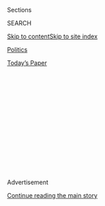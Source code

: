 <div id="app">

<div>

<div>

<div>

<div class="NYTAppHideMasthead css-1q2w90k e1suatyy0">

<div class="section css-ui9rw0 e1suatyy2">

<div class="css-eph4ug er09x8g0">

<div class="css-6n7j50">

</div>

<span class="css-1dv1kvn">Sections</span>

<div class="css-10488qs">

<span class="css-1dv1kvn">SEARCH</span>

</div>

[Skip to content](#site-content)[Skip to site
index](#site-index)

</div>

<div id="masthead-section-label" class="css-1wr3we4 eaxe0e00">

[Politics](https://www.nytimes.com/section/politics)

</div>

<div class="css-10698na e1huz5gh0">

</div>

</div>

<div id="masthead-bar-one" class="section hasLinks css-15hmgas e1csuq9d3">

<div class="css-uqyvli e1csuq9d0">

</div>

<div class="css-1uqjmks e1csuq9d1">

</div>

<div class="css-9e9ivx">

[](https://myaccount.nytimes.com/auth/login?response_type=cookie&client_id=vi)

</div>

<div class="css-1bvtpon e1csuq9d2">

[Today’s
Paper](https://www.nytimes.com/section/todayspaper)

</div>

</div>

</div>

</div>

<div data-aria-hidden="false">

<div id="site-content" data-role="main">

<div>

<div class="css-1aor85t" style="opacity:0.000000001;z-index:-1;visibility:hidden">

<div class="css-1hqnpie">

<div class="css-epjblv">

<span class="css-17xtcya">[Politics](/section/politics)</span><span class="css-x15j1o">|</span><span class="css-fwqvlz">Leading
Homeland Security Under a President Who Embraces ‘Hate-Filled’
Talk</span>

</div>

<div class="css-k008qs">

<div class="css-1iwv8en">

<span class="css-18z7m18"></span>

<div>

</div>

</div>

<span class="css-1n6z4y">https://nyti.ms/3fljgDB</span>

<div class="css-1705lsu">

<div class="css-4xjgmj">

<div class="css-4skfbu" data-role="toolbar" data-aria-label="Social Media Share buttons, Save button, and Comments Panel with current comment count" data-testid="share-tools">

  - 
  - 
  - 
  - 
    
    <div class="css-6n7j50">
    
    </div>

  - 

</div>

</div>

</div>

</div>

</div>

</div>

<div id="NYT_TOP_BANNER_REGION" class="css-13pd83m">

</div>

<div id="top-wrapper" class="css-1sy8kpn">

<div id="top-slug" class="css-l9onyx">

Advertisement

</div>

[Continue reading the main
story](#after-top)

<div class="ad top-wrapper" style="text-align:center;height:100%;display:block;min-height:250px">

<div id="top" class="place-ad" data-position="top" data-size-key="top">

</div>

</div>

<div id="after-top">

</div>

</div>

<div>

<div id="sponsor-wrapper" class="css-1hyfx7x">

<div id="sponsor-slug" class="css-19vbshk">

Supported by

</div>

[Continue reading the main
story](#after-sponsor)

<div id="sponsor" class="ad sponsor-wrapper" style="text-align:center;height:100%;display:block">

</div>

<div id="after-sponsor">

</div>

</div>

<div class="css-186x18t">

</div>

<div class="css-1vkm6nb ehdk2mb0">

# Leading Homeland Security Under a President Who Embraces ‘Hate-Filled’ Talk

</div>

Elaine Duke, a lifelong Republican, was acting secretary of homeland
security for four months in 2017.

<div class="css-79elbk" data-testid="photoviewer-wrapper">

<div class="css-z3e15g" data-testid="photoviewer-wrapper-hidden">

</div>

<div class="css-1a48zt4 ehw59r15" data-testid="photoviewer-children">

![<span class="css-16f3y1r e13ogyst0" data-aria-hidden="true">Elaine
Duke, the former acting secretary of homeland security, says the
president’s “America First” philosophy has veered toward “America
Only.”</span><span class="css-cnj6d5 e1z0qqy90" itemprop="copyrightHolder"><span class="css-1ly73wi e1tej78p0">Credit...</span><span><span>Andrew
Harnik/Associated
Press</span></span></span>](https://static01.nyt.com/images/2020/07/10/us/politics/00dc-duke/00dc-duke-articleLarge.jpg?quality=75&auto=webp&disable=upscale)

</div>

</div>

<div class="css-18e8msd">

<div class="css-vp77d3 epjyd6m0">

<div class="css-hus3qt ey68jwv0" data-aria-hidden="true">

[![Michael D.
Shear](https://static01.nyt.com/images/2018/06/13/multimedia/author-michael-d-shear/author-michael-d-shear-thumbLarge-v2.png
"Michael D. Shear")](https://www.nytimes.com/by/michael-d-shear)

</div>

<div class="css-1baulvz">

By [<span class="css-1baulvz last-byline" itemprop="name">Michael D.
Shear</span>](https://www.nytimes.com/by/michael-d-shear)

</div>

</div>

  - 
    
    <div class="css-ld3wwf e16638kd2">
    
    Published July 10, 2020Updated July 28,
    2020
    
    </div>

  - 
    
    <div class="css-4xjgmj">
    
    <div class="css-pvvomx" data-role="toolbar" data-aria-label="Social Media Share buttons, Save button, and Comments Panel with current comment count" data-testid="share-tools">
    
      - 
      - 
      - 
      - 
        
        <div class="css-6n7j50">
        
        </div>
    
      - 
    
    </div>
    
    </div>

</div>

</div>

<div class="section meteredContent css-1r7ky0e" name="articleBody" itemprop="articleBody">

<div class="css-1fanzo5 StoryBodyCompanionColumn">

<div class="css-53u6y8">

WASHINGTON — Elaine C. Duke, then President Trump’s acting secretary of
homeland security, arrived at the Roosevelt Room, down the hall from the
Oval Office, on a steamy August afternoon in 2017 expecting a discussion
about President Trump’s pledge to terminate
[DACA](https://www.nytimes.com/2020/07/28/us/politics/trump-daca.html),
the Obama-era protections for young immigrants. Instead, she said, it
was “an ambush.”

“The room was stacked,” she recalled. Stephen Miller, the architect of
the president’s assault on immigration, Attorney General Jeff Sessions
and other White House officials demanded that she sign [a memo ending
the
program](https://www.nytimes.com/2017/09/05/us/politics/trump-daca-dreamers-immigration.html),
which they had already concluded was illegal. She did not disagree, but
she chafed at being cut out of the real decision-making.

“President Trump believes that he can’t trust,” Ms. Duke, now a
consultant, said in a wide-ranging interview about the 14 months she
spent working for him and the consequences of the president’s suspicion
of what he [calls the “deep state” in
government](https://www.nytimes.com/2020/02/11/us/politics/trump-vindman.html).
“That has affected his ability to get counsel from diverse groups of
people.”

A veteran of nearly 30 years at the Departments of Homeland Security and
Defense, Ms. Duke was the deputy secretary of homeland security in the
summer of 2017 when John F. Kelly, Mr. Trump’s first secretary, [left to
become White House chief of
staff](https://www.nytimes.com/2017/07/28/us/politics/john-kelly-chief-of-staff-donald-trump.html).
Ms. Duke served in the top job at the department until late 2017, when
Kirstjen Nielsen was confirmed as Mr. Kelly’s permanent successor.

</div>

</div>

<div class="css-1fanzo5 StoryBodyCompanionColumn">

<div class="css-53u6y8">

A lifelong Republican who describes herself as “a kid from the
Cleveland, Ohio, area,” Ms. Duke said she supported tougher enforcement
of immigration laws, as long as it was tempered by a sense of humanity
that she tried to exhibit when she volunteered to teach naturalization
classes. But she described an administration that is often driven by
ideology instead of deliberation, values politics over policy and is
dominated by a president who embraces “hate-filled, angry and divisive”
language.

“We get distracted by slogans, by maybe words we heard like the
president [allegedly saying ‘Haiti is a
shithole,’”](https://www.nytimes.com/2018/01/11/us/politics/trump-shithole-countries.html)
Ms. Duke said from her home overlooking the Occoquan River about 25
minutes south of Washington. “So we get only spun up in that, and then
we never get to the issue.”

Ms. Duke is the latest in a series of senior officials who have gone
public to describe — often in vivid, behind-the-scenes detail — their
discomfort and sometimes shock at the inner workings of the Trump
presidency.

She said she was especially taken aback, during the response to
Hurricane Maria’s devastation of Puerto Rico, when she heard Mr. Trump
raise the possibility of “divesting” or “selling” the island as it
struggled to recover.

“The president’s initial ideas were more of as a businessman, you know,”
she recalled. “Can we outsource the electricity? Can we can we sell the
island? You know, or divest of that asset?” (She said the idea of
selling Puerto Rico was never seriously considered or discussed after
Mr. Trump raised it.)

</div>

</div>

<div class="css-1fanzo5 StoryBodyCompanionColumn">

<div class="css-53u6y8">

Like [former Defense Secretary Jim
Mattis](https://www.theatlantic.com/politics/archive/2020/06/james-mattis-denounces-trump-protests-militarization/612640/),
she chooses her words carefully. And like John R. Bolton, the former
national security adviser who [published a
book](https://www.nytimes.com/2020/06/23/us/politics/john-bolton-interview-trump.html)
titled “The Room Where It Happened,” Ms. Duke says she is not ready to
commit to voting for Mr. Trump again.

“That’s a really hard question,” she said. “But given the choices, I
don’t know yet.”

White House officials have long expressed displeasure with Ms. Duke’s
short tenure as the chief of homeland security, describing her as
unwilling to be a team player and resistant to the president’s agenda.

Asked about Ms. Duke’s comments, Judd Deere, a White House spokesman,
said that Mr. Trump “has kept his promise to the American people to
reduce illegal immigration, secure the border, lower the crime rate and
maintain law and order.”

“He has never wavered in his highest obligation to the American people:
their safety and security,” Mr. Deere added.

Ms. Duke served in the Trump administration during a key period, just as
a wave of hurricanes hit Texas, Florida and Puerto Rico. And she was
there as Mr. Trump and Mr. Miller made their earliest moves against
immigrants — [imposing a travel
ban](https://www.nytimes.com/2017/01/27/us/politics/trump-syrian-refugees.html)
on mostly Muslim countries; seeking to [sharply limit entry by
refugees](https://www.nytimes.com/2019/09/26/us/politics/trump-refugees.html);
looking for ways to block asylum seekers; and ordering an end to DACA,
or [the Deferred Action for Childhood Arrivals
program](https://www.nytimes.com/article/what-is-daca.html).

She said she supported the president’s efforts to tighten immigration
security. But the president’s “America First” philosophy has veered
toward “America Only,” she said.

She said the president and Mr. Miller were right about lax immigration
laws that needed to be fixed, but she said [the policy of separating
families along the
border](https://www.nytimes.com/2018/06/16/us/politics/family-separation-trump.html)
— which her successor approved months after she left — was discussed,
and rejected, while she was acting secretary.

</div>

</div>

<div class="css-1fanzo5 StoryBodyCompanionColumn">

<div class="css-53u6y8">

“I think that we have the room to help people,” she said. “And one of
the ways we have the room to help people is through our immigration
system.”

</div>

</div>

<div class="css-79elbk" data-testid="photoviewer-wrapper">

<div class="css-z3e15g" data-testid="photoviewer-wrapper-hidden">

</div>

<div class="css-1a48zt4 ehw59r15" data-testid="photoviewer-children">

![<span class="css-16f3y1r e13ogyst0" data-aria-hidden="true">Waiting
outside the National Institute of Migration in Ciudad Juarez in Mexico
after being deported from the United States. Ms. Duke said she supported
tougher enforcement of immigration laws, as long as it was tempered by a
sense of
humanity.</span><span class="css-cnj6d5 e1z0qqy90" itemprop="copyrightHolder"><span class="css-1ly73wi e1tej78p0">Credit...</span><span>Jose
Luis
Gonzalez/Reuters</span></span>](https://static01.nyt.com/images/2020/07/10/us/politics/00dc-duke2/merlin_171803157_b925b1f3-7642-4b53-ad38-979585e579ad-articleLarge.jpg?quality=75&auto=webp&disable=upscale)

</div>

</div>

<div class="css-1fanzo5 StoryBodyCompanionColumn">

<div class="css-53u6y8">

One of her fondest memories, she said, was helping pass out water to
homeless people in the city of Ponce on Puerto Rico’s southern coast
after Hurricane Maria, which struck there in the late summer of 2017.
But the response to the storm by the president and his top aides, beyond
the remark about selling Puerto Rico, was also a source of
disappointment.

She said that as Hurricane Maria approached Puerto Rico and Ms. Duke
argued for an [emergency
declaration](https://www.whitehouse.gov/briefings-statements/president-donald-j-trump-approves-puerto-rico-emergency-declaration-2/)
before its landfall, Mick Mulvaney, then the president’s budget
director, resisted.

“Quit being so emotional, Elaine, it’s not about the people, it’s about
the money,” she said Mr. Mulvaney told her. Asked about the comment, Mr.
Mulvaney said on Friday: “I never made such a remark. My experience with
the acting director was that she rarely got anything right at D.H.S. At
least she’s consistent.”

The next day, Ms. Duke said she was pleased when the president himself
expressed concern about the people of Puerto Rico. But she said she grew
frustrated as Mr. Trump later [traded angry
tweets](https://www.nytimes.com/2017/09/30/us/politics/trump-puerto-rico-mayor.html)
with the island’s politicians.

“My thought process for both sides is all the negative energy is a
distraction,” she said.

Ms. Duke, a soft-spoken person with little experience in the raw
political combat in Washington, said that she often found herself on the
outside of a core group of White House advisers even though she was a
member of the president’s cabinet.

</div>

</div>

<div class="css-1fanzo5 StoryBodyCompanionColumn">

<div class="css-53u6y8">

“There is a singular view that strength is mean,” she said, “that any
kind of ability to collaborate, or not be angry is a weakness.”

Ms. Duke recalled that Melania Trump, the first lady, was [criticized
after being photographed wearing high
heels](https://www.nytimes.com/2017/08/29/fashion/melania-trump-hurricane-harvey-heels-texas.html)
as she accompanied her husband to tour parts of flood-ravaged Texas.

“We were talking,” Ms. Duke said, “and she said, ‘It’s the White House,
and I will treat it with the respect and dignity it deserves and I will
dress accordingly.’ And I thought that was beautiful.”

Ms. Duke contrasted the first lady’s approach that day with Mr. Trump’s
frequent use of harsh talk in person and on Twitter.

“The office of the president,” she said, “should have a certain dignity
to it that I think is important.”

Her public comments — her first since leaving the administration two
years ago — came just days after the Supreme Court [invalidated the
president’s decision
in 2017](https://www.nytimes.com/2020/06/18/us/trump-daca-supreme-court.html)
to terminate the DACA program, handing Mr. Trump one of his most
humiliating legal defeats on a promise at the core of his political
identity.

Ms. Duke’s most lasting legacy is likely to be [the memo she
signed](https://www.nytimes.com/2019/11/11/us/politics/supreme-court-dreamers-case.html)
— under pressure — to end that program. Her decision not to cite any
specific policy reasons was at the heart of the Supreme Court’s ruling,
which said the Trump administration had failed to substantively consider
the implications of terminating the program’s protections and benefits.

</div>

</div>

<div class="css-1fanzo5 StoryBodyCompanionColumn">

<div class="css-53u6y8">

Ms. Duke said she did not include policy reasons in the memo because she
did not agree with the ideas being pushed by Mr. Miller and Mr.
Sessions: that DACA amounted to an undeserved amnesty and that it would
encourage new waves of illegal immigration.

She said she still agreed that DACA “isn’t a legal program,” but hoped
that Republicans and Democrats in Congress would eventually find a way
to allow the undocumented immigrants covered by the program to live and
work permanently in the United States.

“What was missing for me is really that process of discussing it,” she
said. “It is a grave decision not only from a legal standpoint but from
the effect it will have on not just 700,000 people but 700,000 people
plus their families.”

</div>

</div>

<div>

</div>

</div>

<div>

</div>

<div>

</div>

<div>

</div>

<div>

<div id="bottom-wrapper" class="css-1ede5it">

<div id="bottom-slug" class="css-l9onyx">

Advertisement

</div>

[Continue reading the main
story](#after-bottom)

<div id="bottom" class="ad bottom-wrapper" style="text-align:center;height:100%;display:block;min-height:90px">

</div>

<div id="after-bottom">

</div>

</div>

</div>

</div>

</div>

## Site Index

<div>

</div>

## Site Information Navigation

  - [© <span>2020</span> <span>The New York Times
    Company</span>](https://help.nytimes.com/hc/en-us/articles/115014792127-Copyright-notice)

<!-- end list -->

  - [NYTCo](https://www.nytco.com/)
  - [Contact
    Us](https://help.nytimes.com/hc/en-us/articles/115015385887-Contact-Us)
  - [Work with us](https://www.nytco.com/careers/)
  - [Advertise](https://nytmediakit.com/)
  - [T Brand Studio](http://www.tbrandstudio.com/)
  - [Your Ad
    Choices](https://www.nytimes.com/privacy/cookie-policy#how-do-i-manage-trackers)
  - [Privacy](https://www.nytimes.com/privacy)
  - [Terms of
    Service](https://help.nytimes.com/hc/en-us/articles/115014893428-Terms-of-service)
  - [Terms of
    Sale](https://help.nytimes.com/hc/en-us/articles/115014893968-Terms-of-sale)
  - [Site
    Map](https://spiderbites.nytimes.com)
  - [Help](https://help.nytimes.com/hc/en-us)
  - [Subscriptions](https://www.nytimes.com/subscription?campaignId=37WXW)

</div>

</div>

</div>

</div>
